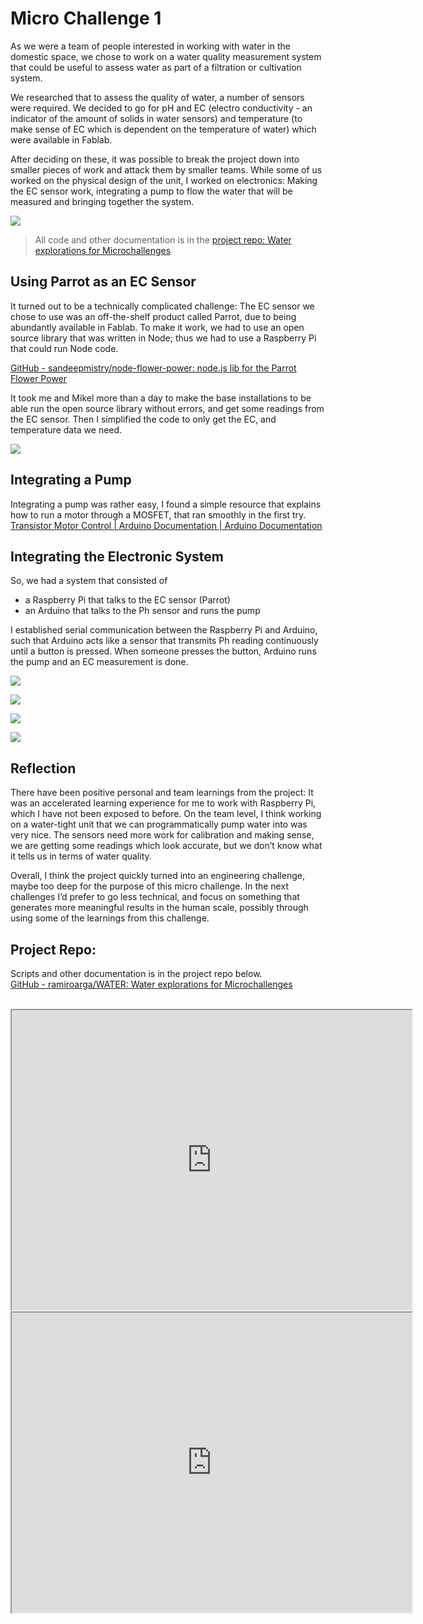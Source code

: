# Micro Challenge 1
As we were a team of people interested in working with water in the domestic space, we chose to work on a water quality measurement system that could be useful to assess water as part of a filtration or cultivation system.

We researched that to assess the quality of water, a number of sensors were required. We decided to go for pH and EC (electro conductivity -  an indicator of the amount of solids in water sensors) and temperature (to make sense of EC which is dependent on the temperature of water) which were available in Fablab. 

After deciding on these, it was possible to break the project down into smaller pieces of work and attack them by smaller teams. While some of us worked on the physical design of the unit, I worked on electronics:  Making the EC sensor work, integrating a pump to flow the water that will be measured and bringing together the system.

![](https://i.imgur.com/i4chBPB.jpg)

> All code and other documentation is in the [project repo: Water explorations for Microchallenges](https://github.com/ramiroarga/WATER)

## Using Parrot as an EC Sensor

It turned out to be a technically complicated challenge: The EC sensor we chose to use was an off-the-shelf product called Parrot, due to being abundantly available in Fablab. To make it work, we had to use an open source library that was written in Node; thus we had to use a Raspberry Pi that could run Node code. 

[GitHub - sandeepmistry/node-flower-power: node.js lib for the Parrot Flower Power](https://github.com/sandeepmistry/node-flower-power)

It took me and Mikel  more than a day to make the base installations to be able run the open source library without errors, and get some readings from the EC sensor. Then I simplified the code to only get the EC, and temperature data we need. 

![](https://i.imgur.com/RTjPqXM.jpg)


## Integrating a Pump
Integrating a pump was rather easy, I found a simple resource that explains how to run a motor through a MOSFET, that ran smoothly in the first try.
[Transistor Motor Control | Arduino Documentation | Arduino Documentation](https://docs.arduino.cc/learn/electronics/transistor-motor-control)

## Integrating the Electronic System
So, we had a system that consisted of
- a Raspberry Pi that talks to the EC sensor (Parrot)
- an Arduino that talks to the Ph sensor and runs the pump

I established serial communication between the Raspberry Pi and Arduino, such that Arduino acts like a sensor that transmits Ph reading continuously until a button is pressed.
 When someone presses the button, Arduino runs the pump and an EC measurement is done.
 
![](https://i.imgur.com/fpaTgVu.jpg)

![](https://i.imgur.com/x4kSVkv.png)

![](https://i.imgur.com/tK2qoZD.jpg)

![](https://i.imgur.com/tgWHuVJ.png)


## Reflection
There have been positive personal and team learnings from the project:
It was an accelerated learning experience for me to work with Raspberry Pi, which I have not been exposed to before. On the team level, I think working on a water-tight unit that we can programmatically pump water into was very nice. The sensors need more work for calibration and making sense, we are getting some readings which look accurate, but we don’t know what it tells us in terms of water quality.

Overall, I think the project quickly turned into an engineering challenge, maybe too deep for the purpose of this micro challenge. In the next challenges I’d prefer to go less technical, and focus on something that generates more meaningful results in the human scale, possibly through using some of the learnings from this challenge.

## Project Repo:

Scripts and other documentation is in the project repo below.
<br>
[GitHub - ramiroarga/WATER: Water explorations for Microchallenges](https://github.com/ramiroarga/WATER)

<br>
<iframe src="https://drive.google.com/file/d/1Fp9xs9uww6-3s2qgXyLp4Zbww1bohF1Z/preview" width="640" height="480" allow="autoplay"></iframe>
<iframe src="https://drive.google.com/file/d/1XS34ct1BZ5s59P3zogbAa8twbBRdevej/preview" width="640" height="480" allow="autoplay"></iframe>
